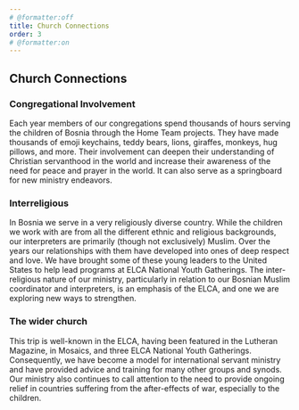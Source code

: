 ```yaml
---
# @formatter:off
title: Church Connections
order: 3
# @formatter:on
---
```

## Church Connections

### Congregational Involvement

Each year members of our congregations spend thousands of hours serving the children of Bosnia through the Home Team
projects. They have made thousands of emoji keychains, teddy bears, lions, giraffes, monkeys, hug pillows, and more.
Their involvement can deepen their understanding of Christian servanthood in the world and increase their awareness of
the need for peace and prayer in the world. It can also serve as a springboard for new ministry endeavors.

### Interreligious

In Bosnia we serve in a very religiously diverse country. While the children we work with are from all the different
ethnic and religious backgrounds, our interpreters are primarily (though not exclusively) Muslim. Over the years our
relationships with them have developed into ones of deep respect and love. We have brought some of these young leaders
to the United States to help lead programs at ELCA National Youth Gatherings. The inter-religious nature of our
ministry, particularly in relation to our Bosnian Muslim coordinator and interpreters, is an emphasis of the ELCA, and
one we are exploring new ways to strengthen.

### The wider church

This trip is well-known in the ELCA, having been featured in the Lutheran Magazine, in Mosaics, and three ELCA National
Youth Gatherings. Consequently, we have become a model for international servant ministry and have provided advice and
training for many other groups and synods. Our ministry also continues to call attention to the need to provide ongoing
relief in countries suffering from the after-effects of war, especially to the children.

